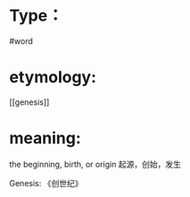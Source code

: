 # Type：
#word 
# etymology: 
[[genesis]]
# meaning: 
the beginning, birth, or origin
起源，创始，发生

Genesis: 《创世纪》